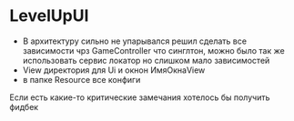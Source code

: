 # LevelUpUI
* В архитектуру сильно не упарывался решил сделать все зависимости чрз GameController что синглтон, можно было так же использовать сервис локатор но слишком мало зависимостей
* View директория для Ui и окнон ИмяОкнаView 
* в папке Resource все конфиги 

Если есть какие-то критические замечания хотелось бы получить фидбек
